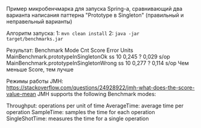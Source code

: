 Пример микробенчмарка для запуска Spring-а, 
сравнивающий два варианта написания паттерна "Prototype в Singleton" (правильный и неправельный варианты)

Алгоритм запуска:
1: `mvn clean install`
2: `java -jar target/benchmarks.jar`

Результат:
Benchmark                                Mode  Cnt  Score   Error  Units
MainBenchmark.prototypeInSingletonOk       ss   10  0,245 ? 0,029   s/op
MainBenchmark.prototypeInSingletonWrong    ss   10  0,277 ? 0,114   s/op
Чем меньше Score, тем лучше


Режимы работы JMH:
https://stackoverflow.com/questions/24928922/jmh-what-does-the-score-value-mean
JMH supports the following Benchmark modes:

Throughput: operations per unit of time
AverageTime: average time per operation
SampleTime: samples the time for each operation
SingleShotTime: measures the time for a single operation